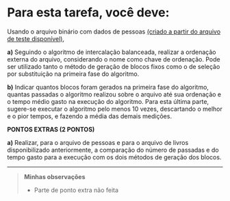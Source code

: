 # Para esta tarefa, você deve:

Usando o arquivo binário com dados de pessoas [(criado a partir do arquivo de teste disponível)](https://github.com/octaviolage/Faculdade/blob/master/Projeto%20e%20Analise%20de%20Algoritmos/2-OrdencaoExterna/pessoas.txt),

<b>a)</b> Seguindo o algoritmo de intercalação balanceada, realizar a ordenação externa do arquivo, considerando o nome como chave de ordenação. Pode ser utilizado tanto o método de geração de blocos fixos como o de seleção por substituição na primeira fase do algoritmo.

<b>b)</b> Indicar quantos blocos foram gerados na primeira fase do algoritmo, quantas passadas o algoritmo realizou sobre o arquivo até sua ordenação e o tempo médio gasto na execução do algoritmo. Para esta última parte, sugere-se executar o algoritmo pelo menos 10 vezes, descartando o melhor e o pior tempos, e fazendo a média das demais medições.

<b>PONTOS EXTRAS (2 PONTOS)</b>

<b>a)</b> Realizar, para o arquivo de pessoas e para o arquivo de livros disponibilizado anteriormente, a comparação do número de passadas e do tempo gasto para a execução com os dois métodos de geração dos blocos.

---------------------------------------------------------------------------------------------------------------------------
> <b>Minhas observações</b>
> - Parte de ponto extra não feita

